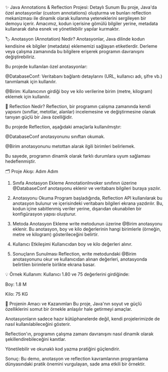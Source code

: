 ✨ Java Annotations & Reflection Projesi: Detaylı Sunum
Bu proje, Java'da özel anotasyonlar (custom annotations) oluşturma ve bunları reflection mekanizması ile dinamik olarak kullanma yeteneklerini sergileyen bir demoyu içerir. Amacımız, kodun içerisine gömülü bilgiler yerine, metadata kullanarak daha esnek ve yönetilebilir yapılar kurmaktır.

🏷️ Anotasyon (Annotation) Nedir?
Anotasyonlar, Java dilinde kodun kendisine ek bilgiler (metadata) eklememizi sağlayan etiketlerdir. Derleme veya çalışma zamanında bu bilgilere erişerek programın davranışını değiştirebiliriz.

Bu projede kullanılan özel anotasyonlar:

@DatabaseConf: Veritabanı bağlantı detaylarını (URL, kullanıcı adı, şifre vb.) tanımlamak için kullanılır.

@Birim: Kullanıcının girdiği boy ve kilo verilerine birim (metre, kilogram) eklemek için kullanılır.

🔎 Reflection Nedir?
Reflection, bir programın çalışma zamanında kendi yapısını (sınıflar, metotlar, alanlar) incelemesine ve değiştirmesine olanak tanıyan güçlü bir Java özelliğidir.

Bu projede Reflection, aşağıdaki amaçlarla kullanılmıştır:

@DatabaseConf anotasyonunu sınıftan okumak.

@Birim anotasyonunu metottan alarak ilgili birimleri belirlemek.

Bu sayede, programın dinamik olarak farklı durumlara uyum sağlaması hedeflenmiştir.

🗂️ Proje Akışı: Adım Adım
1. Sınıfa Anotasyon Ekleme
AnnotationInvoker sınıfının üzerine @DatabaseConf anotasyonu eklenir ve veritabanı bilgileri buraya yazılır.

2. Anotasyonu Okuma
Program başladığında, Reflection API kullanılarak bu anotasyon bulunur ve içerisindeki veritabanı bilgileri ekrana yazdırılır. Bu, kodun içine sabitlenmiş veriler yerine, dışarıdan okunabilen bir konfigürasyon yapısı oluşturur.

3. Metoda Anotasyon Ekleme
write metodunun üzerine @Birim anotasyonu eklenir. Bu anotasyon, boy ve kilo değerlerinin hangi birimlerle (örneğin, metre ve kilogram) gösterileceğini belirtir.

4. Kullanıcı Etkileşimi
Kullanıcıdan boy ve kilo değerleri alınır.

5. Sonuçların Sunulması
Reflection, write metodundaki @Birim anotasyonunu okur ve kullanıcıdan alınan değerleri, anotasyonda belirtilen birimlerle birlikte ekrana basar.

💡 Örnek Kullanım:
Kullanıcı 1.80 ve 75 değerlerini girdiğinde:

Boy: 1.8 M

Kilo: 75 KG

🎯 Projenin Amacı ve Kazanımları
Bu proje, Java'nın soyut ve güçlü özelliklerini somut bir örnekle anlaşılır hale getirmeyi amaçlar.

Anotasyonların sadece hazır kütüphanelerde değil, kendi projelerimizde de nasıl kullanılabileceğini gösterir.

Reflection'ın, programın çalışma zamanı davranışını nasıl dinamik olarak şekillendirebileceğini kanıtlar.

Yönetilebilir ve okunaklı kod yazma pratiğini güçlendirir.

Sonuç: Bu demo, anotasyon ve reflection kavramlarının programlama dünyasındaki pratik önemini vurgulayan, sade ama etkili bir örnektir.
